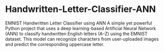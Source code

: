 # Handwritten-Letter-Classifier-ANN
EMNIST Handwritten Letter Classifier using ANN
A simple yet powerful Python project that uses a deep learning-based Artificial Neural Network (ANN) to classify handwritten English letters (A–Z) using the EMNIST dataset. This model can recognize characters from user-uploaded images and predict the corresponding uppercase letter.
